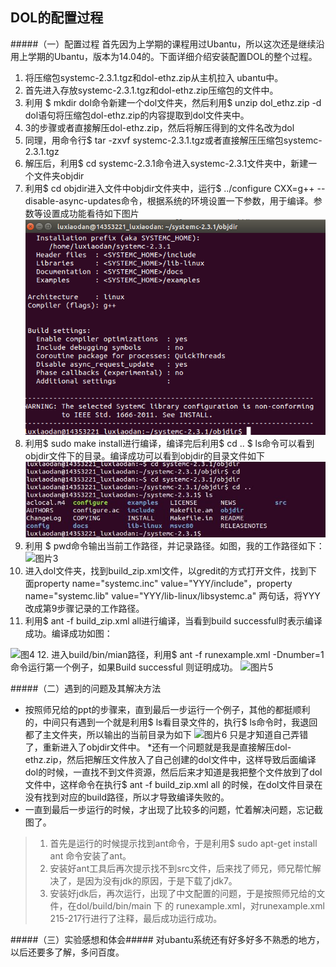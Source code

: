 DOL的配置过程
---------------------------
#####（一）配置过程
 首先因为上学期的课程用过Ubantu，所以这次还是继续沿用上学期的Ubantu，版本为14.04的。下面详细介绍安装配置DOL的整个过程。

1. 将压缩包systemc-2.3.1.tgz和dol-ethz.zip从主机拉入
   ubantu中。
2. 首先进入存放systemc-2.3.1.tgz和dol-ethz.zip压缩包的文件中。
3. 利用 $	mkdir dol命令新建一个dol文件夹，然后利用$	unzip dol_ethz.zip -d dol语句将压缩包dol-ethz.zip的内容提取到dol文件夹中。
4. 3的步骤或者直接解压dol-ethz.zip，然后将解压得到的文件名改为dol
5. 同理，用命令行$	tar -zxvf systemc-2.3.1.tgz或者直接解压压缩包systemc-2.3.1.tgz
6. 解压后，利用$	cd systemc-2.3.1命令进入systemc-2.3.1文件夹中，新建一个文件夹objdir
7. 利用$	cd objdir进入文件中objdir文件夹中，运行$	../configure CXX=g++ --disable-async-updates命令，根据系统的环境设置一下参数，用于编译。参数等设置成功能看待如下图片
![图片1](https://raw.githubusercontent.com/SYSULuxiaodan/SE2016_14353221/master/picture1.jpg)
8. 利用$	sudo make install进行编译，编译完后利用$ cd ..       $ ls命令可以看到objdir文件下的目录。编译成功可以看到objdir的目录文件如下![图片2](https://github.com/SYSULuxiaodan/SE2016_14353221/blob/master/picture2.jpg)
9. 利用 $	   pwd命令输出当前工作路径，并记录路径。如图，我的工作路径如下：![图片3](http://a1.qpic.cn/psb?/V14Pio6S2w1SSc/4uPs5TELA*K9igTX58CnQs5Tcq81Z3IOcU0.GU3W1KI!/b/dHcBAAAAAAAA&bo=.gFEAAAAAAAFB5s!&rf=viewer_4)
10. 进入dol文件夹，找到build_zip.xml文件，以gredit的方式打开文件，找到下面property name="systemc.inc" value="YYY/include"，property name="systemc.lib" value="YYY/lib-linux/libsystemc.a" 两句话，将YYY改成第9步骤记录的工作路径。
11. 利用$	ant -f build_zip.xml all进行编译，当看到build successful时表示编译成功。编译成功如图：

![图4](http://a2.qpic.cn/psb?/V14Pio6S2w1SSc/FB.J4rOqW7EnGgIrisYZNz*QpH7ts6I4xWMkVVFhsTo!/b/dAkBAAAAAAAA&bo=RAGJAAAAAAAFB.g!&rf=viewer_4)
12. 进入build/bin/mian路径，利用$	ant -f runexample.xml -Dnumber=1命令运行第一个例子，如果Build successful 则证明成功。
![图片5](http://a3.qpic.cn/psb?/V14Pio6S2w1SSc/b8*Dk0*q88o9KymPR*bhOd6UrtkcSSo14XA*OHP1JT4!/b/dI8AAAAAAAAA&bo=FAOAAgAAAAAFB7E!&rf=viewer_4)


#####（二）遇到的问题及其解决方法

* 按照师兄给的ppt的步骤来，直到最后一步运行一个例子，其他的都挺顺利的，中间只有遇到一个就是利用$ ls看目录文件的，执行$ ls命令时，我退回都了主文件夹，所以输出的当前目录为如下
![图片6](http://a3.qpic.cn/psb?/V14Pio6S2w1SSc/2q64hgHLBKgIFi9PmZrS7pV4fkMyiQ0OL247unx*QmA!/b/dAoBAAAAAAAA&bo=4wKBAAAAAAAFB0Q!&rf=viewer_4)
只是才知道自己弄错了，重新进入了objdir文件中。
*还有一个问题就是我是直接解压dol-ethz.zip，然后把解压文件放入了自己创建的dol文件中，这样导致后面编译dol的时候，一直找不到文件资源，然后后来才知道是我把整个文件放到了dol文件中，这样命令在执行$	ant -f build_zip.xml all 的时候，在dol文件目录在没有找到对应的build路径，所以才导致编译失败的。
* 一直到最后一步运行的时候，才出现了比较多的问题，忙着解决问题，忘记截图了。
>1. 首先是运行的时候提示找到ant命令，于是利用$	sudo apt-get install ant 命令安装了ant。
>2. 安装好ant工具后再次提示找不到src文件，后来找了师兄，师兄帮忙解决了，是因为没有jdk的原因，于是下载了jdk7。
>3. 安装好jdk后，再次运行，出现了中文配置的问题，于是按照师兄给的文件，在dol/build/bin/main 下 的 runexample.xml，对runexample.xml 215-217行进行了注释，最后成功运行成功。


#####（三）实验感想和体会#####
对ubantu系统还有好多好多不熟悉的地方，以后还要多了解，多问百度。
